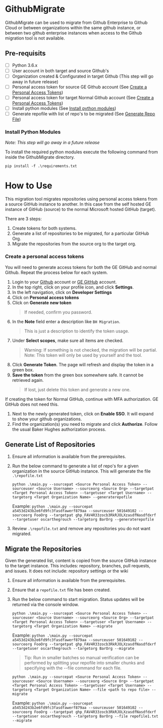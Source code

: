 # GithubMigrate

GithubMigrate can be used to migrate from Github Enterprise to Github Cloud or between organizations within the same github instance, or between two github enterprise instances when access to the Github migration tool is not available. 

## Pre-requisits

- [ ] Python 3.6.x
- [ ] User account in both target and source Github's
- [ ] Organization created & Configurated in target Github (This step will go away in future release)
- [ ] Personal access token for source GE Github account (See [Create a Personal Access Tokens](#create-a-personal-access-tokens))
- [ ] Personal access token for target Normal Github account (See [Create a Personal Access Tokens](#create-a-personal-access-tokens))
- [ ] Install python modules (See [Install python modules](#install-python-modules))
- [ ] Generate repofile with list of repo's to be migrated (See [Generate Repo File](#generate-repo-file))

### Install Python Modules
*Note: This step will go away in a future release*

To install the required python modules execute the following command from inside the GithubMigrate directory.

`pip install -f .\requirements.txt`


# How to Use
This migration tool migrates repositories using personal access tokens from a source GitHub instance to another. In this case from the self hosted GE instance of GitHub (source) to the normal Microsoft hosted GitHub (target).

There are 3 steps:
1. Create tokens for both systems.
2. Generate a list of repositories to be migrated, for a particular GitHub Org.
3. Migrate the repositories from the source org to the target org. 

### Create a personal access tokens
You will need to generate access tokens for both the GE GitHub and normal Github. Repeat the process below for each system.

1. Login to your [Github](https://github.com) account or [GE GitHub](https://github.build.ge.com) account.
1. In the top right, click on your profile icon, and click **Settings**.
1. In the left navigation, click on **Developer Settings** 
1. Click on **Personal access tokens**
1. Click on **Generate new token**
    > If needed, confirm you password.
1. In the **Note** field enter a description like `BH Migration`.
    > This is just a description to identify the token usage.
1. Under **Select scopes**, make sure all items are checked.
    > Warning: If something is not checked, the migration will be partial.  
    > Note: This token will only be used by yourself and the tool.
1. Click **Generate Token**. The page will refresh and display the token in a green box.
1. **Save the token** from the green box somewhere safe. It cannot be retrieved again.
    > If lost, just delete this token and generate a new one.

If creating the token for Normal GitHub, continue with MFA authorization. GE GitHub does not need this.
1. Next to the newly generated token, click on **Enable SSO**. It will expand to show your github organizations. 
1. Find the organization(s) you need to migrate and click **Authorize**. Follow the usual Baker Hughes authorization process.




## Generate List of Repositories
1. Ensure all information is available from the prerequisites.
1. Run the below command to generate a list of repo's for a given organization in the source GitHub instance. This will generate the file `.\repofile.txt`

    `python .\main.py --sourcepat <Source Personal Access Token> --sourceuser <Source Username> --sourceorg <Source Org> --targetpat <Target Personal Access Token> --targetuser <Target Username> --targetorg <Target Organization Name> --generaterepofile`

    Example: `python .\main.py --sourcepat a5453d243b2e6fd9fc3fasdfawerf879aa --sourceuser 501649102 --sourceorg FooOrg --targetpat ghp_FAV4R33zocb3RkRJOLXzasdfNasdfdxrf --targetuser oscarthegrouch --targetorg BarOrg --generaterepofile`

 1. Review `.\repofile.txt` and remove any repositories you do not want migrated. 

## Migrate the Repositories
Given the generated list, content is copied from the source GitHub instance to the target instance. This includes: repository, branches, pull requests, and issues.
It does not include: repository settings or the wiki

1. Ensure all information is available from the prerequisites.
1. Ensure that a `repofile.txt` file has been created.
1. Run the below command to start migration. Status updates will be returned via the console window.

    `python .\main.py --sourcepat <Source Personal Access Token> --sourceuser <Source Username> --sourceorg <Source Org> --targetpat <Target Personal Access Token> --targetuser <Target Username> --targetorg <Target Organization Name> --migrate`

    Example: `python .\main.py --sourcepat a5453d243b2e6fd9fc3fasdfawerf879aa --sourceuser 501649102 --sourceorg FooOrg --targetpat ghp_FAV4R33zocb3RkRJOLXzasdfNasdfdxrf --targetuser oscarthegrouch --targetorg BarOrg --migrate`

    > Tip: Run in smaller batches so manual verification can be performed by splitting your repofile into smaller chunks and specifying with the --file command for each file.

    `python .\main.py --sourcepat <Source Personal Access Token> --sourceuser <Source Username> --sourceorg <Source Org> --targetpat <Target Personal Access Token> --targetuser <Target Username> --targetorg <Target Organization Name> --file <path to repo file> --migrate`

    Example: `python .\main.py --sourcepat a5453d243b2e6fd9fc3fasdfawerf879aa --sourceuser 501649102 --sourceorg FooOrg --targetpat ghp_FAV4R33zocb3RkRJOLXzasdfNasdfdxrf --targetuser oscarthegrouch --targetorg BarOrg --file repofile1.txt --migrate`
